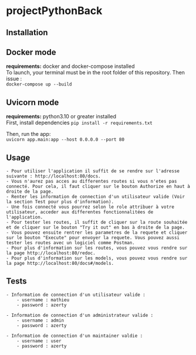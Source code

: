 # projectPythonBack

## Installation

## Docker mode
**requirements:** docker and docker-compose installed  
To launch, your terminal must be in the root folder of this repository. Then issue :  
`docker-compose up --build`

## Uvicorn mode
**requirements:** python3.10 or greater installed  
First, install dependencies
`pip install -r requirements.txt`

Then, run the app:  
`uvicorn app.main:app --host 0.0.0.0 --port 80`

## Usage
    - Pour utiliser l'application il suffit de se rendre sur l'adresse suivante : http://localhost:80/docs.
    - Vous n'aurez pas acces au differentes routes si vous n'etes pas connecté. Pour cela, il faut cliquer sur le bouton Authorize en haut à droite de la page.
    - Renter les information de connection d'un utilisateur valide (Voir la section Test pour plus d'information).
    - Une fois connecté vous pourrez selon le role attribuer à votre utilisateur, acceder aux differentes fonctionnalitées de l'application.
    - Pour tester les routes, il suffit de cliquer sur la route souhaitée et de cliquer sur le bouton "Try it out" en bas à droite de la page.
    - Vous pouvez ensuite rentrer les parametres de la requete et cliquer sur le bouton "Execute" pour envoyer la requete. Vous pouvez aussi tester les routes avec un logiciel comme Postman.
    - Pour plus d'information sur les routes, vous pouvez vous rendre sur la page http://localhost:80/redoc.
    - Pour plus d'information sur les models, vous pouvez vous rendre sur la page http://localhost:80/docs#/models.



## Tests

    - Information de connection d'un utilisateur valide :
        - username : mathieu
        - password : azerty

    - Information de connection d'un administrateur valide :
        - username : admin
        - password : azerty

    - Information de connection d'un maintainer valdie :
        - username : user
        - password : azerty